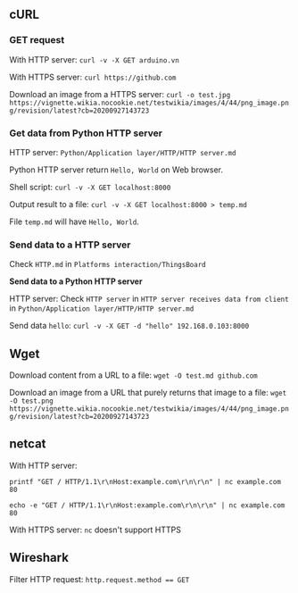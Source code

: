 ## cURL

### GET request

With HTTP server: ``curl -v -X GET arduino.vn``

With HTTPS server: ``curl https://github.com``

Download an image from a HTTPS server: ``curl -o test.jpg https://vignette.wikia.nocookie.net/testwikia/images/4/44/png_image.png/revision/latest?cb=20200927143723``

### Get data from Python HTTP server

HTTP server: ``Python/Application layer/HTTP/HTTP server.md``

Python HTTP server return ``Hello, World`` on Web browser.

Shell script: ``curl -v -X GET localhost:8000``

Output result to a file: ``curl -v -X GET localhost:8000 > temp.md``

File ``temp.md`` will have ``Hello, World``.

### Send data to a HTTP server

Check ``HTTP.md`` in ``Platforms interaction/ThingsBoard``

**Send data to a Python HTTP server**

HTTP server: Check ``HTTP server`` in ``HTTP server receives data from client`` in ``Python/Application layer/HTTP/HTTP server.md``

Send data ``hello``: ``curl -v -X GET -d "hello" 192.168.0.103:8000``

## Wget

Download content from a URL to a file: ``wget -O test.md github.com``

Download an image from a URL that purely returns that image to a file: ``wget -O test.png https://vignette.wikia.nocookie.net/testwikia/images/4/44/png_image.png/revision/latest?cb=20200927143723``

## netcat

With HTTP server:

``printf "GET / HTTP/1.1\r\nHost:example.com\r\n\r\n" | nc example.com 80``

``echo -e "GET / HTTP/1.1\r\nHost:example.com\r\n\r\n" | nc example.com 80``

With HTTPS server: ``nc`` doesn't support HTTPS

## Wireshark

Filter HTTP request: ``http.request.method == GET``